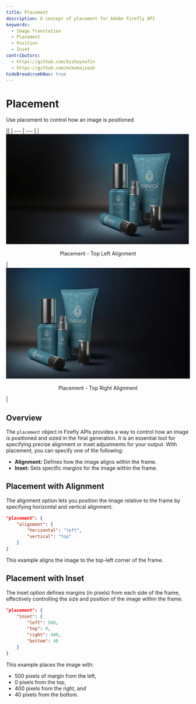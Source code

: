 ```yaml
---
title: Placement
description: A concept of placement for Adobe Firefly API
keywords:
  - Image Translation
  - Placement
  - Position
  - Inset
contributors:
  - https://github.com/bishoysefin
  - https://github.com/mikemajzoub
hideBreadcrumbNav: true
---
```


# Placement

Use placement to control how an image is positioned

||
| --- | --- |
| ![expanded product with placement alignment top right](../../images/sevoi-top-right.png) <p style="text-align:center">Placement - Top Left Alignment</p> | ![expanded product with placement alignment top left](../../images/sevoi-top-left.png) <p style="text-align:center">Placement - Top Right Alignment</p> |

## Overview

The `placement` object in Firefly APIs provides a way to control how an image is positioned and sized in the final generation. It is an essential tool for specifying precise alignment or inset adjustments for your output. With placement, you can specify one of the following:

* **Alignment:** Defines how the image aligns within the frame.
* **Inset:** Sets specific margins for the image within the frame.

## Placement with Alignment

The alignment option lets you position the image relative to the frame by specifying horizontal and vertical alignment.

```json
"placement": {
    "alignment": {
        "horizontal": "left",
        "vertical": "top"
    }
}
```

This example aligns the image to the top-left corner of the frame.

## Placement with Inset

The inset option defines margins (in pixels) from each side of the frame, effectively controlling the size and position of the image within the frame.

```json
"placement": {
    "inset": {
        "left": 500,
        "top": 0,
        "right": 400,
        "bottom": 40
    }
}
```

This example places the image with:

* 500 pixels of margin from the left,
* 0 pixels from the top,
* 400 pixels from the right, and
* 40 pixels from the bottom.
